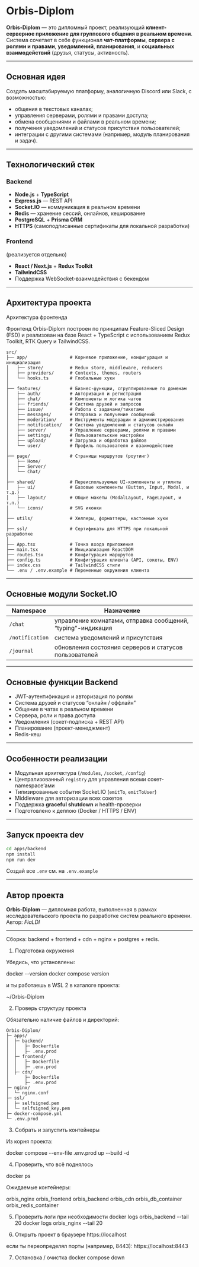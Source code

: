 # **Orbis-Diplom**

**Orbis-Diplom** — это дипломный проект, реализующий **клиент-серверное приложение для группового общения в реальном времени**.
Система сочетает в себе функционал **чат-платформы**, **сервера с ролями и правами**, **уведомлений**, **планирования**, и **социальных взаимодействий** (друзья, статусы, активность).

---

## Основная идея

Создать масштабируемую платформу, аналогичную Discord или Slack, с возможностью:

* общения в текстовых каналах;
* управления серверами, ролями и правами доступа;
* обмена сообщениями и файлами в реальном времени;
* получения уведомлений и статусов присутствия пользователей;
* интеграции с другими системами (например, модуль планирования и задач).

---

## Технологический стек

### **Backend**

* **Node.js** + **TypeScript**
* **Express.js** — REST API
* **Socket.IO** — коммуникация в реальном времени
* **Redis** — хранение сессий, онлайнов, кеширование
* **PostgreSQL** + **Prisma ORM**
* **HTTPS** (самоподписанные сертификаты для локальной разработки)

### **Frontend**

(реализуется отдельно)

* **React / Next.js** + **Redux Toolkit**
* **TailwindCSS** 
* Поддержка WebSocket-взаимодействия с бекендом

---

## Архитектура проекта
Архитектура фронтенда

Фронтенд Orbis-Diplom построен по принципам Feature-Sliced Design (FSD) и реализован на базе React + TypeScript с использованием Redux Toolkit, RTK Query и TailwindCSS.

```
src/
├── app/                # Корневое приложение, конфигурация и инициализация
│   ├── store/          # Redux store, middleware, reducers
│   ├── providers/      # Contexts, themes, routers
│   └── hooks.ts        # Глобальные хуки
│
├── features/           # Бизнес-функции, сгруппированные по доменам
│   ├── auth/           # Авторизация и регистрация
│   ├── chat/           # Компоненты и логика чатов
│   ├── friends/        # Система друзей и запросов
│   ├── issue/          # Работа с задачами/тикетами
│   ├── messages/       # Отправка и получение сообщений
│   ├── moderation/     # Инструменты модерации и администрирования
│   ├── notification/   # Система уведомлений и статусов онлайн
│   ├── server/         # Управление серверами, ролями и правами
│   ├── settings/       # Пользовательские настройки
│   ├── upload/         # Загрузка и обработка файлов
│   └── user/           # Профиль пользователя и взаимодействие
│
├── page/               # Страницы маршрутов (роутинг)
│   ├── Home/
│   ├── Server/
│   └── Chat/
│
├── shared/             # Переиспользуемые UI-компоненты и утилиты
│   ├── ui/             # Базовые компоненты (Button, Input, Modal, и т.д.)
│   ├── layout/         # Общие макеты (ModalLayout, PageLayout, и т.п.)
│   └── icons/          # SVG иконки
│
├── utils/              # Хелперы, форматтеры, кастомные хуки
│
├── ssl/                # Сертификаты для HTTPS при локальной разработке
│
├── App.tsx             # Точка входа приложения
├── main.tsx            # Инициализация ReactDOM
├── routes.tsx          # Конфигурация маршрутов
├── config.ts           # Конфигурация клиента (API, сокеты, ENV)
├── index.css           # TailwindCSS стили
└── .env / .env.example # Переменные окружения клиента
```

---

## Основные модули Socket.IO

| Namespace       | Назначение                                                   |
| --------------- | ------------------------------------------------------------ |
| `/chat`         | управление комнатами, отправка сообщений, “typing”-индикация |
| `/notification` | система уведомлений и присутствия                            |
| `/journal`      | обновления состояния серверов и статусов пользователей       |

---

## Основные функции Backend

* JWT-аутентификация и авторизация по ролям
* Система друзей и статусов “онлайн / оффлайн”
* Общение в чатах в реальном времени
* Сервера, роли и права доступа
* Уведомления (сокет-подписка + REST API)
* Планирование (проект-менеджмент)
* Redis-кеш

---

## Особенности реализации

* Модульная архитектура (`/modules`, `/socket`, `/config`)
* Централизованный `registry` для управления всеми сокет-namespace’ами
* Типизированные события Socket.IO (`emitTo`, `emitToUser`)
* Middleware для авторизации всех сокетов
* Поддержка **graceful shutdown** и health-проверки
* Подготовлено к деплою (Docker / HTTPS / ENV)

---

## Запуск проекта dev

```bash
cd apps/backend
npm install
npm run dev
```

Создай все `.env` см. на `.env.example`

---

## Автор проекта

**Orbis-Diplom** — дипломная работа, выполненная в рамках исследовательского проекта по разработке систем реального времени.
Автор: *FiaLDI*

---

Сборка: backend + frontend + cdn + nginx + postgres + redis.

1. Подготовка окружения

Убедись, что установлены:

docker --version
docker compose version


и ты работаешь в WSL 2 в каталоге проекта:

~/Orbis-Diplom


2. Проверь структуру проекта

Обязательно наличие файлов и директорий:
```
Orbis-Diplom/
├─ apps/
│  ├─ backend/
│  │   ├─ Dockerfile
│  │   ├─ .env.prod
│  ├─ frontend/
│  │   ├─ Dockerfile
│  │   ├─ .env.prod
│  ├─ cdn/
│      ├─ Dockerfile
│      ├─ .env.prod
├─ nginx/
│  └─ nginx.conf
├─ ssl/
│  ├─ selfsigned.pem
│  └─ selfsigned_key.pem
├─ docker-compose.yml
└─ .env.prod
```
3. Собрать и запустить контейнеры

Из корня проекта:

docker compose --env-file .env.prod up --build -d

4. Проверить, что всё поднялось

docker ps

Ожидаемые контейнеры:

orbis_nginx
orbis_frontend
orbis_backend
orbis_cdn
orbis_db_container
orbis_redis_container

5. Проверить логи при необходимости
docker logs orbis_backend --tail 20
docker logs orbis_nginx --tail 20

6. Открыть проект в браузере
https://localhost


если ты переопределял порты (например, 8443):
https://localhost:8443

7. Остановка / очистка
docker compose down